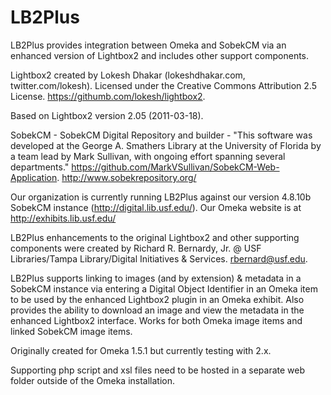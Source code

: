 # LB2Plus
LB2Plus provides integration between Omeka and SobekCM via an enhanced version of Lightbox2 and includes other support components.

Lightbox2 created by Lokesh Dhakar (lokeshdhakar.com, twitter.com/lokesh). Licensed under the Creative Commons Attribution 2.5 License. https://githumb.com/lokesh/lightbox2.

Based on Lightbox2 version 2.05 (2011-03-18).

SobekCM - SobekCM Digital Repository and builder - "This software was developed at the George A. Smathers Library at the University of Florida by a team lead by Mark Sullivan, with ongoing effort spanning several departments." https://github.com/MarkVSullivan/SobekCM-Web-Application. http://www.sobekrepository.org/

Our organization is currently running LB2Plus against our version 4.8.10b SobekCM instance (http://digital.lib.usf.edu/). Our Omeka website is at http://exhibits.lib.usf.edu/

LB2Plus enhancements to the original Lightbox2 and other supporting components were created by Richard R. Bernardy, Jr. @ USF Libraries/Tampa Library/Digital Initiatives & Services. rbernard@usf.edu.

LB2Plus supports linking to images (and by extension) & metadata in a SobekCM instance via entering a Digital Object Identifier in an Omeka item to be used by the enhanced Lightbox2 plugin in an Omeka exhibit. Also provides the ability to download an image and view the metadata in the enhanced Lightbox2 interface. Works for both Omeka image items and linked SobekCM image items.

Originally created for Omeka 1.5.1 but currently testing with 2.x.

Supporting php script and xsl files need to be hosted in a separate web folder outside of the Omeka installation.
